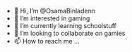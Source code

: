 - 👋 Hi, I’m @OsamaBinladenn
- 👀 I’m interested in gaming
- 🌱 I’m currently learning schoolstuff
- 💞️ I’m looking to collaborate on gamies
- 📫 How to reach me ...

<!---
OsamaBinladenn/OsamaBinladenn is a ✨ special ✨ repository because its `README.md` (this file) appears on your GitHub profile.
You can click the Preview link to take a look at your changes.
--->
